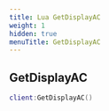 ```yaml
---
title: Lua GetDisplayAC
weight: 1
hidden: true
menuTitle: GetDisplayAC
---
```

## GetDisplayAC
```lua
client:GetDisplayAC()
```
